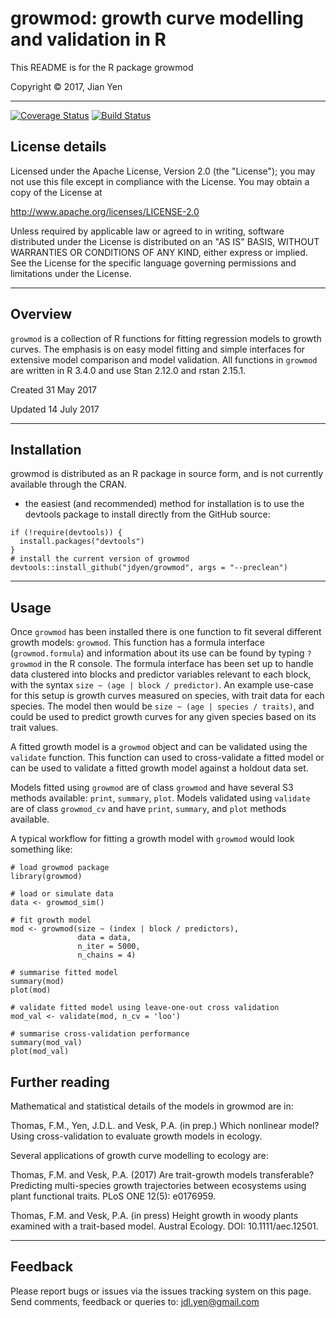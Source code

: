 # growmod: growth curve modelling and validation in R 

This README is for the R package growmod

Copyright &copy; 2017, Jian Yen

*****

[![Coverage Status](https://img.shields.io/codecov/c/github/jdyen/growmod/master.svg)](https://codecov.io/github/jdyen/growmod?branch=master)
[![Build Status](https://travis-ci.org/jdyen/growmod.svg?branch=collapse-mods)](https://travis-ci.org/jdyen/growmod)

## License details
Licensed under the Apache License, Version 2.0 (the "License");
you may not use this file except in compliance with the License.
You may obtain a copy of the License at

  http://www.apache.org/licenses/LICENSE-2.0

Unless required by applicable law or agreed to in writing, software
distributed under the License is distributed on an "AS IS" BASIS,
WITHOUT WARRANTIES OR CONDITIONS OF ANY KIND, either express or implied.
See the License for the specific language governing permissions and
limitations under the License.

*****

## Overview
`growmod` is a collection of R functions for fitting regression models to growth curves.
The emphasis is on easy model fitting and simple interfaces for extensive model comparison
and model validation. All functions in `growmod` are written in R 3.4.0 and use Stan 2.12.0
and rstan 2.15.1.

Created 31 May 2017

Updated 14 July 2017

*****

## Installation
growmod is distributed as an R package in source form, and is not currently available through the CRAN.

- the easiest (and recommended) method for installation is to use the devtools package to install directly from the GitHub source:
```
if (!require(devtools)) {
  install.packages("devtools")
}
# install the current version of growmod
devtools::install_github("jdyen/growmod", args = "--preclean")
```

*****

## Usage
Once `growmod` has been installed there is one function to fit several different growth models: `growmod`. This function has a formula interface (`growmod.formula`) and information about its use can be found by typing `?growmod` in the R console. The formula interface has been set up to handle data clustered into blocks and predictor variables relevant to each block, with the syntax `size ~ (age | block / predictor)`. An example use-case for this setup is growth curves measured on species, with trait data for each species. The model then would be `size ~ (age | species / traits)`, and could be used to predict growth curves for any given species based on its trait values.

A fitted growth model is a `growmod` object and can be validated using the `validate` function. This function can used to cross-validate a fitted model or can be used to validate a fitted growth model against a holdout data set.

Models fitted using `growmod` are of class `growmod` and have several S3 methods available: `print`, `summary`, `plot`. Models validated using `validate` are of class `growmod_cv` and have `print`, `summary`, and `plot` methods available. 

A typical workflow for fitting a growth model with `growmod` would look something like:
```
# load growmod package
library(growmod)

# load or simulate data
data <- growmod_sim()

# fit growth model
mod <- growmod(size ~ (index | block / predictors),
               data = data,
               n_iter = 5000,
               n_chains = 4)

# summarise fitted model
summary(mod)
plot(mod)

# validate fitted model using leave-one-out cross validation
mod_val <- validate(mod, n_cv = 'loo')

# summarise cross-validation performance
summary(mod_val)
plot(mod_val)
```

## Further reading
Mathematical and statistical details of the models in growmod are in:

Thomas, F.M., Yen, J.D.L. and Vesk, P.A. (in prep.) Which nonlinear model? Using cross-validation to evaluate growth models in ecology.

Several applications of growth curve modelling to ecology are:

Thomas, F.M. and Vesk, P.A. (2017) Are trait-growth models transferable? Predicting multi-species growth trajectories between ecosystems using plant functional traits. PLoS ONE 12(5): e0176959.

Thomas, F.M. and Vesk, P.A. (in press) Height growth in woody plants examined with a trait-based model. Austral Ecology. DOI: 10.1111/aec.12501.

*****

## Feedback
Please report bugs or issues via the issues tracking system on this page.
Send comments, feedback or queries to: <jdl.yen@gmail.com>


